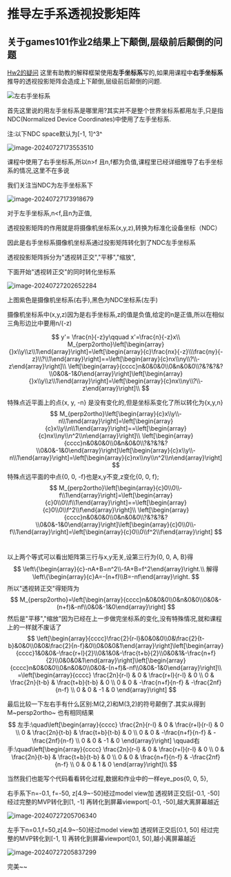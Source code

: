 # 推导左手系透视投影矩阵

## 关于games101作业2结果上下颠倒,层级前后颠倒的问题

[Hw2的疑问](https://games-cn.org/forums/topic/hw2%e7%9a%84%e7%96%91%e9%97%ae/#post-6731) 这里有助教的解释框架使用**左手坐标系**写的,如果用课程中**右手坐标系**推导的透视投影矩阵会造成上下颠倒,层级前后颠倒的问题.



![左右手坐标系](LeftRightMVP.assets/left_right_hand.png)

首先这里说的用左手坐标系是哪里用?其实并不是整个世界坐标系都用左手,只是指NDC(Normalized Device Coordinates)中使用了左手坐标系. 

注:以下NDC space默认为[-1, 1]^3^

![image-20240727173553510](LeftRightMVP.assets/image-20240727173553510.png)

课程中使用了右手坐标系,所以n>f 且n,f都为负值,课程里已经详细推导了右手坐标系的情况,这里不在多说

我们关注当NDC为左手坐标系下

![image-20240727173918679](LeftRightMVP.assets/image-20240727173918679.png)

对于左手坐标系,n<f,且n为正值,

透视投影矩阵的作用就是将摄像机坐标系(x,y,z),转换为标准化设备坐标（NDC）

因此是右手坐标系摄像机坐标系通过投影矩阵转化到了NDC左手坐标系

透视投影矩阵拆分为"透视转正交","平移","缩放",

下面开始"透视转正交"的同时转化坐标系

![image-20240727202652284](LeftRightMVP.assets/image-20240727202652284.png)

上图紫色是摄像机坐标系(右手),黑色为NDC坐标系(左手)

摄像机坐标系中(x,y,z)因为是右手坐标系,z的值是负值,给定的n是正值,所以在相似三角形边比中要用n/(-z)


$$
y'= \frac{n}{-z}y\qquad x'=\frac{n}{-z}x\\
M_{perp2ortho}\left[\begin{array}{}x\\y\\z\\1\end{array}\right]=\left[\begin{array}{c}\frac{nx}{-z}\\\frac{ny}{-z}\\?\\1\end{array}\right]==\left[\begin{array}{c}nx\\ny\\?\\-z\end{array}\right]\\
\left[\begin{array}{cccc}n&0&0&0\\0&n&0&0\\?&?&?&?\\0&0&-1&0\end{array}\right]\left[\begin{array}{}x\\y\\z\\1\end{array}\right]=\left[\begin{array}{c}nx\\ny\\?\\-z\end{array}\right]\\
$$


特殊点近平面上的点{x, y, -n} 是没有变化的,但是坐标系变化了所以转化为{x,y,n}
$$
M_{perp2ortho}\left[\begin{array}{c}x\\y\\-n\\1\end{array}\right]=\left[\begin{array}{c}x\\y\\n\\1\end{array}\right]==\left[\begin{array}{c}nx\\ny\\n^2\\n\end{array}\right]\\
\left[\begin{array}{cccc}n&0&0&0\\0&n&0&0\\?&?&?&?\\0&0&-1&0\end{array}\right]\left[\begin{array}{c}x\\y\\-n\\1\end{array}\right]=\left[\begin{array}{c}nx\\ny\\n^2\\n\end{array}\right]
$$
特殊点远平面的中点{0, 0, -f}也是x,y不变,z变化{0, 0, f};
$$
M_{perp2ortho}\left[\begin{array}{c}0\\0\\-f\\1\end{array}\right]=\left[\begin{array}{c}0\\0\\f\\1\end{array}\right]==\left[\begin{array}{c}0\\0\\f^2\\f\end{array}\right]\\
\left[\begin{array}{cccc}n&0&0&0\\0&n&0&0\\?&?&?&?\\0&0&-1&0\end{array}\right]\left[\begin{array}{c}0\\0\\-f\\1\end{array}\right]=\left[\begin{array}{c}0\\0\\f^2\\f\end{array}\right]
$$
​	

以上两个等式可以看出矩阵第三行与x,y无关,设第三行为{0, 0, A, B}得
$$
\left\{\begin{array}{c}-nA+B=n^2\\-fA+B=f^2\end{array}\right.\\
解得\left\{\begin{array}{c}A=-(n+f)\\B=-nf\end{array}\right.
$$
所以"透视转正交"得矩阵为
$$
M_{persp2ortho}=\left[\begin{array}{cccc}n&0&0&0\\0&n&0&0\\0&0&-(n+f)&-nf\\0&0&-1&0\end{array}\right]
$$
然后是"平移","缩放"因为已经在上一步做完坐标系的变化,没有特殊情况,就和课程上的一样就不废话了
$$
\left[\begin{array}{cccc}\frac{2}{r-l}&0&0&0\\0&\frac{2}{t-b}&0&0\\0&0&\frac{2}{n-f}&0\\0&0&0&1\end{array}\right]\left[\begin{array}{cccc}1&0&0&-\frac{r+l}{2}\\0&1&0&-\frac{t+b}{2}\\0&0&1&-\frac{n+f}{2}\\0&0&0&1\end{array}\right]\left[\begin{array}{cccc}n&0&0&0\\0&n&0&0\\0&0&-(n+f)&-nf\\0&0&-1&0\end{array}\right]\\
=\left[\begin{array}{cccc}
\frac{2n}{r-l} & 0 & \frac{r+l}{r-l} & 0 \\
0 & \frac{2n}{t-b} & \frac{t+b}{t-b} & 0 \\
0 & 0 & -\frac{n+f}{n-f} & -\frac{2nf}{n-f} \\
0 & 0 & -1 & 0
\end{array}\right]
$$


最后比较一下左右手有什么区别:M(2,2)和M(3,2)的符号颠倒了.其实从得到M~persp2ortho~ 也有相同结果
$$
左手:\quad\left[\begin{array}{cccc}
\frac{2n}{r-l} & 0 & \frac{r+l}{r-l} & 0 \\
0 & \frac{2n}{t-b} & \frac{t+b}{t-b} & 0 \\
0 & 0 & -\frac{n+f}{n-f} & -\frac{2nf}{n-f} \\
0 & 0 & -1 & 0
\end{array}\right]
\qquad右手:\quad\left[\begin{array}{cccc}
\frac{2n}{r-l} & 0 & \frac{r+l}{r-l} & 0 \\
0 & \frac{2n}{t-b} & \frac{t+b}{t-b} & 0 \\
0 & 0 & \frac{n+f}{n-f} & -\frac{2nf}{n-f} \\
0 & 0 & 1 & 0
\end{array}\right]\\
$$


当然我们也能写个代码看看转化过程,数据和作业中的一样eye_pos{0, 0, 5}, 

右手系下n=-0.1, f=-50,  z[4.9~-50]经过model view加 透视转正交后[-0.1, -50] 经过完整的MVP转化到[1, -1] 再转化到屏幕viewport[-0.1,  -50],越大离屏幕越近

![image-20240727205706340](LeftRightMVP.assets/image-20240727205706340.png)

左手下n=0.1,f=50,z[4.9~-50]经过model view加 透视转正交后[0.1, 50] 经过完整的MVP转化到[-1, 1] 再转化到屏幕viewport[0.1,  50],越小离屏幕越近

![image-20240727205837299](LeftRightMVP.assets/image-20240727205837299.png)

完美~~